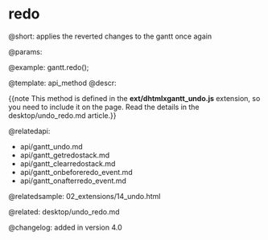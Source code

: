redo
=============

@short:
	applies the reverted changes to the gantt once again

@params:



@example:
gantt.redo();

@template:	api_method
@descr:

{{note This method is defined in the **ext/dhtmlxgantt_undo.js** extension, so you need to include it on the page. Read the details in the desktop/undo_redo.md article.}}




@relatedapi:
- api/gantt_undo.md
- api/gantt_getredostack.md
- api/gantt_clearredostack.md
- api/gantt_onbeforeredo_event.md
- api/gantt_onafterredo_event.md


@relatedsample:
02_extensions/14_undo.html

@related:
desktop/undo_redo.md

@changelog:
added in version 4.0